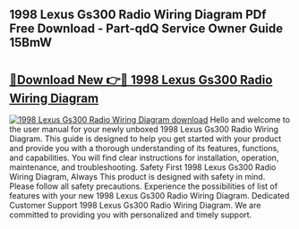 ## 1998 Lexus Gs300 Radio Wiring Diagram PDf Free Download - Part-qdQ Service Owner Guide 15BmW

# <h2><a href="http://dfsl1q2.blite.top/?on=1998+Lexus+Gs300+Radio+Wiring+Diagram">🔗Download New 👉🔴 1998 Lexus Gs300 Radio Wiring Diagram</a></h2>

[![1998 Lexus Gs300 Radio Wiring Diagram download](https://i.imgur.com/lujVjoI.png)](http://dfsl1q2.blite.top/?on=1998+Lexus+Gs300+Radio+Wiring+Diagram)
Hello and welcome to the user manual for your newly unboxed 1998 Lexus Gs300 Radio Wiring Diagram. This guide is designed to help you get started with your product and provide you with a thorough understanding of its features, functions, and capabilities. You will find clear instructions for installation, operation, maintenance, and troubleshooting. Safety First 1998 Lexus Gs300 Radio Wiring Diagram, Always This product is designed with safety in mind. Please follow all safety precautions. Experience the possibilities of list of features with your new 1998 Lexus Gs300 Radio Wiring Diagram. Dedicated Customer Support 1998 Lexus Gs300 Radio Wiring Diagram. We are committed to providing you with personalized and timely support.
